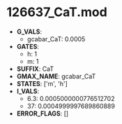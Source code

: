 # 126637_CaT.mod

- **G_VALS**:
  - gcabar_CaT: 0.0005
- **GATES**:
  - h: 1
  - m: 1
- **SUFFIX**: CaT
- **GMAX_NAME**: gcabar_CaT
- **STATES**: ['m', 'h']
- **I_VALS**:
  - 6.3: 0.0005000000776512702
  - 37: 0.0004999997689860889
- **ERROR_FLAGS**: []
